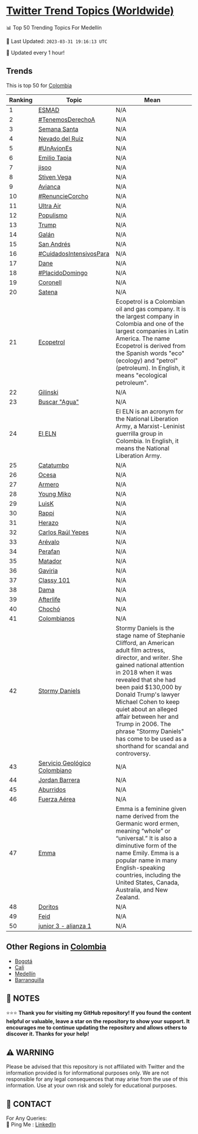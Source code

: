 [Twitter Trend Topics (Worldwide)](https://github.com/ErcinDedeoglu/Twitter-Trend-Topics)
==========


📊 Top 50 Trending Topics For Medellín

📆 Last Updated: `2023-03-31 19:16:13 UTC`

🔧 Updated every 1 hour!


## Trends

This is top 50 for [Colombia](</Colombia>)

| Ranking | Topic | Mean |
| ------- | ------------ | ------------ |
| 1 | [ESMAD](http://twitter.com/search?q=ESMAD) | N/A |
| 2 | [#TenemosDerechoA](http://twitter.com/search?q=%23TenemosDerechoA) | N/A |
| 3 | [Semana Santa](http://twitter.com/search?q=Semana+Santa) | N/A |
| 4 | [Nevado del Ruiz](http://twitter.com/search?q=Nevado+del+Ruiz) | N/A |
| 5 | [#UnAvionEs](http://twitter.com/search?q=%23UnAvionEs) | N/A |
| 6 | [Emilio Tapia](http://twitter.com/search?q=Emilio+Tapia) | N/A |
| 7 | [jisoo](http://twitter.com/search?q=jisoo) | N/A |
| 8 | [Stiven Vega](http://twitter.com/search?q=Stiven+Vega) | N/A |
| 9 | [Avianca](http://twitter.com/search?q=Avianca) | N/A |
| 10 | [#RenuncieCorcho](http://twitter.com/search?q=%23RenuncieCorcho) | N/A |
| 11 | [Ultra Air](http://twitter.com/search?q=Ultra+Air) | N/A |
| 12 | [Populismo](http://twitter.com/search?q=Populismo) | N/A |
| 13 | [Trump](http://twitter.com/search?q=Trump) | N/A |
| 14 | [Galán](http://twitter.com/search?q=Gal%c3%a1n) | N/A |
| 15 | [San Andrés](http://twitter.com/search?q=San+Andr%c3%a9s) | N/A |
| 16 | [#CuidadosIntensivosPara](http://twitter.com/search?q=%23CuidadosIntensivosPara) | N/A |
| 17 | [Dane](http://twitter.com/search?q=Dane) | N/A |
| 18 | [#PlacidoDomingo](http://twitter.com/search?q=%23PlacidoDomingo) | N/A |
| 19 | [Coronell](http://twitter.com/search?q=Coronell) | N/A |
| 20 | [Satena](http://twitter.com/search?q=Satena) | N/A |
| 21 | [Ecopetrol](http://twitter.com/search?q=Ecopetrol) | Ecopetrol is a Colombian oil and gas company. It is the largest company in Colombia and one of the largest companies in Latin America. The name Ecopetrol is derived from the Spanish words "eco" (ecology) and "petrol" (petroleum). In English, it means "ecological petroleum". |
| 22 | [Gilinski](http://twitter.com/search?q=Gilinski) | N/A |
| 23 | [Buscar "Agua"](http://twitter.com/search?q=Buscar+%22Agua%22) | N/A |
| 24 | [El ELN](http://twitter.com/search?q=El+ELN) | El ELN is an acronym for the National Liberation Army, a Marxist-Leninist guerrilla group in Colombia. In English, it means the National Liberation Army. |
| 25 | [Catatumbo](http://twitter.com/search?q=Catatumbo) | N/A |
| 26 | [Ocesa](http://twitter.com/search?q=Ocesa) | N/A |
| 27 | [Armero](http://twitter.com/search?q=Armero) | N/A |
| 28 | [Young Miko](http://twitter.com/search?q=Young+Miko) | N/A |
| 29 | [LuisK](http://twitter.com/search?q=LuisK) | N/A |
| 30 | [Rappi](http://twitter.com/search?q=Rappi) | N/A |
| 31 | [Herazo](http://twitter.com/search?q=Herazo) | N/A |
| 32 | [Carlos Raúl Yepes](http://twitter.com/search?q=Carlos+Ra%c3%bal+Yepes) | N/A |
| 33 | [Arévalo](http://twitter.com/search?q=Ar%c3%a9valo) | N/A |
| 34 | [Perafan](http://twitter.com/search?q=Perafan) | N/A |
| 35 | [Matador](http://twitter.com/search?q=Matador) | N/A |
| 36 | [Gaviria](http://twitter.com/search?q=Gaviria) | N/A |
| 37 | [Classy 101](http://twitter.com/search?q=Classy+101) | N/A |
| 38 | [Dama](http://twitter.com/search?q=Dama) | N/A |
| 39 | [Afterlife](http://twitter.com/search?q=Afterlife) | N/A |
| 40 | [Chochó](http://twitter.com/search?q=Choch%c3%b3) | N/A |
| 41 | [Colombianos](http://twitter.com/search?q=Colombianos) | N/A |
| 42 | [Stormy Daniels](http://twitter.com/search?q=Stormy+Daniels) | Stormy Daniels is the stage name of Stephanie Clifford, an American adult film actress, director, and writer. She gained national attention in 2018 when it was revealed that she had been paid $130,000 by Donald Trump's lawyer Michael Cohen to keep quiet about an alleged affair between her and Trump in 2006. The phrase "Stormy Daniels" has come to be used as a shorthand for scandal and controversy. |
| 43 | [Servicio Geológico Colombiano](http://twitter.com/search?q=Servicio+Geol%c3%b3gico+Colombiano) | N/A |
| 44 | [Jordan Barrera](http://twitter.com/search?q=Jordan+Barrera) | N/A |
| 45 | [Aburridos](http://twitter.com/search?q=Aburridos) | N/A |
| 46 | [Fuerza Aérea](http://twitter.com/search?q=Fuerza+A%c3%a9rea) | N/A |
| 47 | [Emma](http://twitter.com/search?q=Emma) | Emma is a feminine given name derived from the Germanic word ermen, meaning “whole” or “universal.” It is also a diminutive form of the name Emily. Emma is a popular name in many English-speaking countries, including the United States, Canada, Australia, and New Zealand. |
| 48 | [Doritos](http://twitter.com/search?q=Doritos) | N/A |
| 49 | [Feid](http://twitter.com/search?q=Feid) | N/A |
| 50 | [junior 3 - alianza 1](http://twitter.com/search?q=junior+3+-+alianza+1) | N/A |



## Other Regions in [Colombia](</Colombia>)

* [Bogotá](</Colombia/Bogotá.md>)
* [Cali](</Colombia/Cali.md>)
* [Medellín](</Colombia/Medellín.md>)
* [Barranquilla](</Colombia/Barranquilla.md>)



## 📝 NOTES

⭐⭐⭐ **Thank you for visiting my GitHub repository! If you found the content helpful or valuable, leave a star on the repository to show your support. It encourages me to continue updating the repository and allows others to discover it. Thanks for your help!**


## ⚠️ WARNING

Please be advised that this repository is not affiliated with Twitter and the information provided is for informational purposes only. We are not responsible for any legal consequences that may arise from the use of this information. Use at your own risk and solely for educational purposes.


## 📨 CONTACT

 For Any Queries:  
            🏓 Ping Me : [LinkedIn](https://www.linkedin.com/in/ercindedeoglu/)
